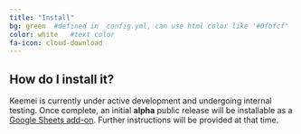 ```yaml
---
title: "Install"
bg: green  #defined in _config.yml, can use html color like '#0fbfcf'
color: white   #text color
fa-icon: cloud-download
---
```


## How do I install it?

Keemei is currently under active development and undergoing internal testing. Once complete, an initial **alpha** public release will be installable as a [Google Sheets add-on](https://developers.google.com/apps-script/add-ons/). Further instructions will be provided at that time.
